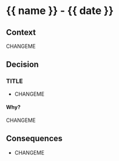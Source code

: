 # {{ name }} - {{ date }} #

## Context

CHANGEME

## Decision

### TITLE
- CHANGEME

#### Why?
CHANGEME

## Consequences

- CHANGEME
